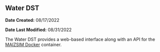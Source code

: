 ## Water DST
**Date Created:** 08/17/2022

**Date Last Modified:** 08/31/2022

The Water DST provides a web-based interface along with an API for the <a href="https://github.com/precision-sustainable-ag/BuildMaizsim">MAIZSIM Docker</a> container.